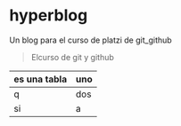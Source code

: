 # hyperblog
Un blog para el curso de platzi de git_github

>Elcurso de git y github

| es una tabla   | uno   |
| ------------ | ------------ |
|   q |dos   |
|  si |a   |
